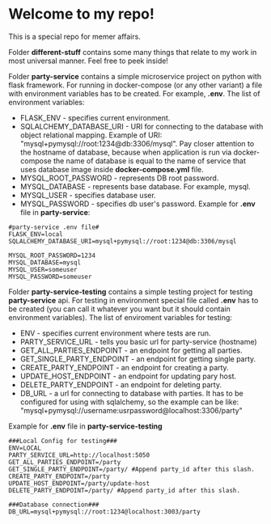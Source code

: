 # Welcome to my repo!
This is a special repo for memer affairs.

Folder **different-stuff** contains some many things that relate to my work in most universal manner. Feel free to peek inside!

Folder **party-service** contains a simple microservice project on python with flask framework. For running in docker-compose (or any other variant) a file with environment variables has to be created. For example, **.env**.
The list of environment variables:
* FLASK\_ENV - specifies current environment.
* SQLALCHEMY\_DATABASE\_URI - URI for connecting to the database with object relational mapping. Example of URI: "mysql+pymysql://root:1234@db:3306/mysql". Pay closer attention to the hostname of database, because when application is run via docker-compose the name of database is equal to the name of service that uses database image inside **docker-compose.yml** file.
* MYSQL\_ROOT\_PASSWORD - represents DB root password.
* MYSQL\_DATABASE - represents base database. For example, mysql.
* MYSQL\_USER - specifies database user.
* MYSQL\_PASSWORD - specifies db user's password.
Example for **.env** file in **party-service**:
```
#party-service .env file#
FLASK_ENV=local
SQLALCHEMY_DATABASE_URI=mysql+pymysql://root:1234@db:3306/mysql

MYSQL_ROOT_PASSWORD=1234
MYSQL_DATABASE=mysql
MYSQL_USER=someuser
MYSQL_PASSWORD=someuser
```

Folder **party-service-testing** contains a simple testing project for testing **party-service** api.
For testing in environment special file called **.env** has to be created (you can call it whatever you want but it should contain environment variables).
The list of enviroment variables for testing:
* ENV - specifies current environment where tests are run.
* PARTY\_SERVICE\_URL - tells you basic url for party-service (hostname)
* GET\_ALL\_PARTIES\_ENDPOINT - an endpoint for getting all parties.
* GET\_SINGLE\_PARTY\_ENDPOINT - an endpoint for getting single party.
* CREATE\_PARTY\_ENDPOINT - an endpoint for creating a party.
* UPDATE\_HOST\_ENDPOINT - an endpoint for updating pary host.
* DELETE\_PARTY\_ENDPOINT - an endpoint for deleting party.
* DB\_URL - a url for connecting to database with parties. It has to be configured for using with sqlalchemy, so the example can be like: "mysql+pymysql://username:usrpassword@localhost:3306/party"

Example for **.env** file in **party-service-testing**
```
###Local Config for testing###
ENV=LOCAL
PARTY_SERVICE_URL=http://localhost:5050
GET_ALL_PARTIES_ENDPOINT=/party
GET_SINGLE_PARTY_ENDPOINT=/party/ #Append party_id after this slash.
CREATE_PARTY_ENDPOINT=/party
UPDATE_HOST_ENDPOINT=/party/update-host
DELETE_PARTY_ENDPOINT=/party/ #Append party_id after this slash.

###Database connection###
DB_URL=mysql+pymysql://root:1234@localhost:3003/party

```


